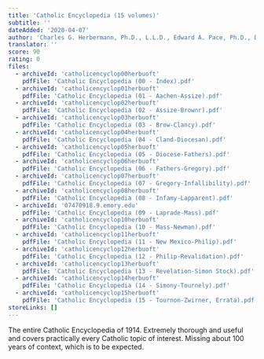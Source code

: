 ```yaml
---
title: 'Catholic Encyclopedia (15 volumes)'
subtitle: ''
dateAdded: '2020-04-07'
author: 'Charles G. Herbermann, Ph.D., L.L.D., Edward A. Pace, Ph.D., D.D., Conde B. Pallen, Ph.D., L.L.D., Thomas J. Shahan, D.D., John J. Wynne, S.J., Assisted by Numerous Collaborators'
translator: ''
score: 90
rating: 0
files:
  - archiveId: 'catholicencyclop00herbuoft'
    pdfFile: 'Catholic Encyclopedia (00 - Index).pdf'
  - archiveId: 'catholicencyclop01herbuoft'
    pdfFile: 'Catholic Encyclopedia (01 - Aachen-Assize).pdf'
  - archiveId: 'catholicencyclop02herbuoft'
    pdfFile: 'Catholic Encyclopedia (02 - Assize-Brownr).pdf'
  - archiveId: 'catholicencyclop03herbuoft'
    pdfFile: 'Catholic Encyclopedia (03 - Brow-Clancy).pdf'
  - archiveId: 'catholicencyclop04herbuoft'
    pdfFile: 'Catholic Encyclopedia (04 - Cland-Diocesan).pdf'
  - archiveId: 'catholicencyclop05herbuoft'
    pdfFile: 'Catholic Encyclopedia (05 - Diocese-Fathers).pdf'
  - archiveId: 'catholicencyclop06herbuoft'
    pdfFile: 'Catholic Encyclopedia (06 - Fathers-Gregory).pdf'
  - archiveId: 'catholicencyclop07herbuoft'
    pdfFile: 'Catholic Encyclopedia (07 - Gregory-Infallibility).pdf'
  - archiveId: 'catholicencyclop08herbuoft'
    pdfFile: 'Catholic Encyclopedia (08 - Infamy-Lapparent).pdf'
  - archiveId: '07470918.9.emory.edu'
    pdfFile: 'Catholic Encyclopedia (09 - Laprade-Mass).pdf'
  - archiveId: 'catholicencyclop10herbuoft'
    pdfFile: 'Catholic Encyclopedia (10 - Mass-Newman).pdf'
  - archiveId: 'catholicencyclop11herbuoft'
    pdfFile: 'Catholic Encyclopedia (11 - New Mexico-Philip).pdf'
  - archiveId: 'catholicencyclop12herbuoft'
    pdfFile: 'Catholic Encyclopedia (12 - Philip-Revalidation).pdf'
  - archiveId: 'catholicencyclop13herbuoft'
    pdfFile: 'Catholic Encyclopedia (13 - Revelation-Simon Stock).pdf'
  - archiveId: 'catholicencyclop14herbuoft'
    pdfFile: 'Catholic Encyclopedia (14 - Simony-Tournely).pdf'
  - archiveId: 'catholicencyclop15herbuoft'
    pdfFile: 'Catholic Encyclopedia (15 - Tournon-Zwirner, Errata).pdf'
storeLinks: []
---
```


The entire Catholic Encyclopedia of 1914. Extremely thorough and useful and covers practically every Catholic topic of interest. Missing about 100 years of context, which is to be expected.